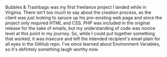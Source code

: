 Bubbles & Trashbags was my first freelance project I landed while in Virginia. There isn't too much to say about the creation process, as the client was just looking to spruce up his pre-existing web page and since the project only required HTML and CSS. PHP was included in the original release for the sake of emails, but my understanding of code was novice level at this point in my journey. So, while I could put together something that worked, it was insecure and left the intended recipient's email plain for all eyes in the GitHub repo. I've since learned about Environment Variables, so it's defintely something laugh worthy now.




